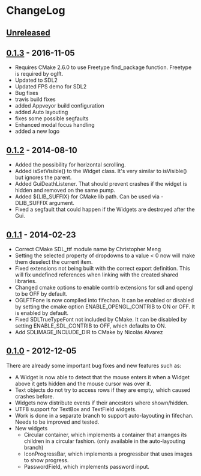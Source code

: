 # ChangeLog

## [Unreleased]

## [0.1.3] - 2016-11-05

- Requires CMake 2.6.0 to use Freetype find_package function. 
  Freetype is required by oglft.
- Updated to SDL2
- Updated FPS demo for SDL2
- Bug fixes
- travis build fixes
- added Appveyor build configuration
- added Auto layouting
- fixes some possible segfaults
- Enhanced modal focus handling
- added a new logo

## [0.1.2] - 2014-08-10

- Added the possibility for horizontal scrolling.
- Added isSetVisible() to the Widget class. It's very similar to isVisible()
	but ignores the parent.
- Added GuiDeathListener. That should prevent crashes if the widget is hidden
  and removed on the same pump.
- Added ${LIB_SUFFIX} for CMake lib path. Can be used via -DLIB_SUFFIX argument.
- Fixed a segfault that could happen if the Widgets are destroyed after the Gui.

## [0.1.1] - 2014-02-23

- Correct CMake SDL_ttf module name by Christopher Meng
- Setting the selected property of dropdowns to a value < 0 now
	will make them deselect the current item.
- Fixed extensions not being built with the correct export definition.
	This will fix undefined references when linking
	with the created shared libraries.
- Changed cmake options to enable contrib extensions for sdl and opengl
	to be OFF by default.
- OGLFTFone is now compiled into fifechan. It can be enabled or disabled
	by setting the cmake option ENABLE_OPENGL_CONTRIB to ON or OFF.
	It is enabled by default.
- Fixed SDLTrueTypeFont not included by CMake. It can be disabled by setting
	ENABLE_SDL_CONTRIB to OFF, which defaults to ON.
- Add SDLIMAGE_INCLUDE_DIR to CMake by Nicolás Alvarez

## [0.1.0] - 2012-12-05

There are already some important bug fixes and new features such as:
  - A Widget is now able to detect that the mouse enters it when a Widget above 
    it gets hidden and the mouse cursor was over it.
  - Text objects do not try to access rows if they are empty, which caused 
    crashes before.
  - Widgets now distribute events if their ancestors where shown/hidden.
  - UTF8 support for TextBox and TextField widgets.
  - Work is done in a separate branch to support auto-layouting in fifechan. 
    Needs to be improved and tested.
  - New widgets
    - Circular container, which implements a container that arranges its children
      in a circular fashion. (only available in the auto-layouting branch)
    - IconProgressBar, which implements a progressbar that uses images to show 
      progress.
    - PasswordField, which implements password input.

[Unreleased]: https://github.com/fifengine/fifechan/compare/0.1.3...HEAD
[0.1.3]: https://github.com/fifengine/fifechan/compare/0.1.2...0.1.3
[0.1.2]: https://github.com/fifengine/fifechan/compare/0.1.1...0.1.2
[0.1.1]: https://github.com/fifengine/fifechan/compare/0.1.0...0.1.1
[0.1.0]: https://github.com/jakoch/phantomjs-installer/releases/tag/0.1.0
